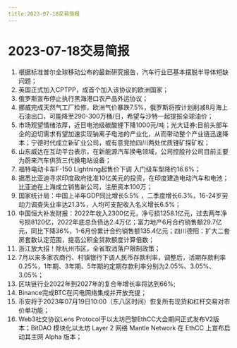 ```yaml
---
title:2023-07-18交易简报
---
```

# 2023-07-18交易简报
1. 根据标准普尔全球移动公布的最新研究报告，汽车行业已基本摆脱半导体短缺问题；
2. 英国正式加入CPTPP，成首个加入该协议的欧洲国家；
3. 俄罗斯宣布停止执行黑海港口农产品外运协议；
4. 挪威完成天然气工厂检修，欧洲气价暴跌7.5%，俄罗斯将按计划削减8月海上石油出口，可能降至290-300万桶/日，希望与沙特一起提振全球油价；
5. 市场观望情绪浓厚，近日电池级碳酸锂下降1000元/吨；光大证券:目前头部车企的迫切需求有望加速实现钠离子电池的产业化，从而带动整个产业链迅速降本；宁德时代成立新矿业公司，或有意竞拍四川两处优质锂矿探矿权；
6. 山东威达在互动平台表示，在新能源汽车换电领域，公司控股孙公司目前主要为蔚来汽车供货三代换电站设备；
7. 福特电动卡车F-150 Lightning起售价下调 入门级车型降约16.6%；
8. 据悉比亚迪寻求印度政府批准10亿美元的投资，在印度建造电动汽车和电池；比亚迪在上海成立销售新公司，注册资本100万；
9. 国家统计局：中国上半年GDP同比增长5.5% ，二季度增长6.3%，16-24岁劳动力调查失业率达21.3%，人均可支配收入名义增长6.5%；
10. 中国恒大补发财报：2022年收入2300亿元，净亏损1258.1亿元，过去两年净亏损8120亿，2022年底总负债达2.4万亿；富力地产6月合约销售额29.7亿元，同比下降36%，1-6月份累计合约销售额135.4亿元；四川德阳：扩大二套房套数认定范围，提高公积金贷款额度计算倍数；
11. 浙江放大招！除杭州市区，全省取消落户限制政策；
12. 7月以来多家农商行、村镇银行下调人民币存款利率，调整后，活期存款利率0.25%，1年期、3年期、5年期的定期存款利率分别为2.05%、3.05%、3.05%；
13. 区块链行业2022年到2027年的复合年增长率将达到66%;
14. Binance完成BTC在闪电网络集成并开放充提；
15. 币安将于2023年07月19日10:00（东八区时间）恢复所有现货和杠杆交易对市价单功能；
16. Web3社交协议Lens Protocol于以太坊巴黎EthCC大会期间正式发布V2版本；BitDAO 模块化以太坊 Layer 2 网络 Mantle Network 在 EthCC 上宣布启动其主网 Alpha 版本；